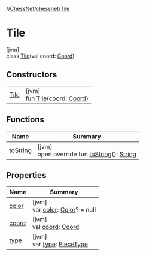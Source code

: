 //[ChessNet](../../../index.md)/[chessnet](../index.md)/[Tile](index.md)

# Tile

[jvm]\
class [Tile](index.md)(val coord: [Coord](../-coord/index.md))

## Constructors

| | |
|---|---|
| [Tile](-tile.md) | [jvm]<br>fun [Tile](-tile.md)(coord: [Coord](../-coord/index.md)) |

## Functions

| Name | Summary |
|---|---|
| [toString](to-string.md) | [jvm]<br>open override fun [toString](to-string.md)(): [String](https://kotlinlang.org/api/latest/jvm/stdlib/kotlin/-string/index.html) |

## Properties

| Name | Summary |
|---|---|
| [color](color.md) | [jvm]<br>var [color](color.md): [Color](../-color/index.md)? = null |
| [coord](coord.md) | [jvm]<br>val [coord](coord.md): [Coord](../-coord/index.md) |
| [type](type.md) | [jvm]<br>var [type](type.md): [PieceType](../-piece-type/index.md) |
